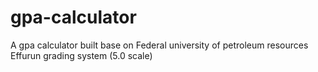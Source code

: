 # gpa-calculator
A gpa calculator built base on Federal university of petroleum resources Effurun grading system (5.0 scale)
